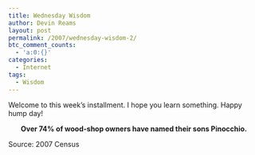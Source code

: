 ```yaml
---
title: Wednesday Wisdom
author: Devin Reams
layout: post
permalink: /2007/wednesday-wisdom-2/
btc_comment_counts:
  - 'a:0:{}'
categories:
  - Internet
tags:
  - Wisdom
---
```

Welcome to this week&#8217;s installment. I hope you learn something. Happy hump day!

<center>
  <strong>Over 74% of wood-shop owners have named their sons Pinocchio. </strong>
</center>

Source: 2007 Census